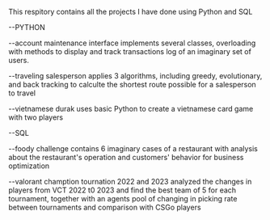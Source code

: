 This respitory contains all the projects I have done using Python and SQL 

--PYTHON

--account maintenance interface implements several classes, overloading with methods to display and track transactions log of an imaginary set of users.

--traveling salesperson applies 3 algorithms, including greedy, evolutionary, and back tracking to calculte the shortest route possible for a salesperson to travel

--vietnamese durak uses basic Python to create a vietnamese card game with two players

--SQL

--foody challenge contains 6 imaginary cases of a restaurant with analysis about the restaurant's operation and customers' behavior for business optimization

--valorant chamption tournation 2022 and 2023 analyzed the changes in players from VCT 2022 t0 2023 and find the best team of 5 for each tournament, together with an agents pool of changing in picking rate between tournaments and comparison with CSGo players
